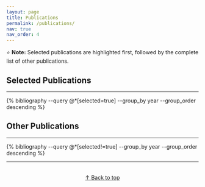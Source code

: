 ```yaml
---
layout: page
title: Publications
permalink: /publications/
nav: true
nav_order: 4
---
```


⭐ **Note:** Selected publications are highlighted first, followed by the complete list of other publications.  

## Selected Publications
---

{% bibliography --query @*[selected=true] --group_by year --group_order descending %}

## Other Publications
---

{% bibliography --query @*[selected!=true] --group_by year --group_order descending %}

---

<p style="text-align:center; margin-top:2rem;">
  <a href="#top">↑ Back to top</a>
</p>
